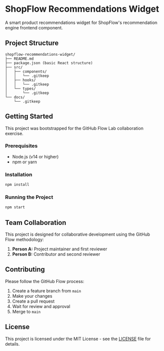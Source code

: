# ShopFlow Recommendations Widget

A smart product recommendations widget for ShopFlow's recommendation engine frontend component.

## Project Structure

```
shopflow-recommendations-widget/
├── README.md
├── package.json (basic React structure)
├── src/
│   ├── components/
│   │   └── .gitkeep
│   ├── hooks/
│   │   └── .gitkeep
│   └── types/
│       └── .gitkeep
└── docs/
    └── .gitkeep
```

## Getting Started

This project was bootstrapped for the GitHub Flow Lab collaboration exercise.

### Prerequisites

- Node.js (v14 or higher)
- npm or yarn

### Installation

```bash
npm install
```

### Running the Project

```bash
npm start
```

## Team Collaboration

This project is designed for collaborative development using the GitHub Flow methodology:

1. **Person A:** Project maintainer and first reviewer
2. **Person B:** Contributor and second reviewer

## Contributing

Please follow the GitHub Flow process:
1. Create a feature branch from `main`
2. Make your changes
3. Create a pull request
4. Wait for review and approval
5. Merge to `main`

## License

This project is licensed under the MIT License - see the [LICENSE](LICENSE) file for details.